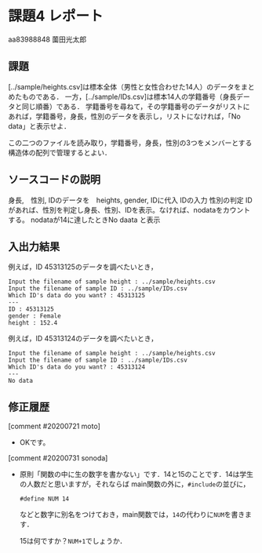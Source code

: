 # 課題4 レポート

aa83988848 薗田光太郎

## 課題

[../sample/heights.csv]は標本全体（男性と女性合わせた14人）のデータをまとめたものである．
一方，[../sample/IDs.csv]は標本14人の学籍番号（身長データと同じ順番）である．
学籍番号を尋ねて，その学籍番号のデータがリストにあれば，学籍番号，身長，性別のデータを表示し，リストになければ，「No data」と表示せよ．

この二つのファイルを読み取り，学籍番号，身長，性別の3つをメンバーとする構造体の配列で管理するとよい．

## ソースコードの説明
身長,　性別, IDのデータを　heights, gender, IDに代入
IDの入力
性別の判定
IDがあれば、性別を判定し身長、性別、IDを表示。なければ、nodataをカウントする。
nodataが14に達したときNo daata と表示

## 入出力結果

例えば，ID 45313125のデータを調べたいとき，

```
Input the filename of sample height : ../sample/heights.csv
Input the filename of sample ID : ../sample/IDs.csv
Which ID's data do you want? : 45313125
---
ID : 45313125
gender : Female
height : 152.4
```

例えば，ID 45313124のデータを調べたいとき，

```
Input the filename of sample height : ../sample/heights.csv
Input the filename of sample ID : ../sample/IDs.csv
Which ID's data do you want? : 45313124
---
No data
```

## 修正履歴

[comment #20200721 moto]
- OKです。

[comment #20200731 sonoda]
- 原則「関数の中に生の数字を書かない」です．14と15のことです．14は学生の人数だと思いますが，それならば
  main関数の外に，`#include`の並びに，
  ```
  #define NUM 14
  ```
  などと数字に別名をつけておき，main関数では，`14`の代わりに`NUM`を書きます．
  
  15は何ですか？`NUM+1`でしょうか．
